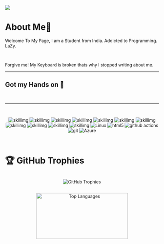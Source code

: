 
<img src="https://github.com/Evil-Beast/Evil-Beast/blob/master/images/helloworld%20(20231016100538).png?raw=true">

<h1>About Me🧩</h1>

<p>Welcome To My Page, I am a Student from India. Addicted to Programming. LaZy.</p><br><p>Forgive me! My Keyboard is broken thats why I stopped writing about me.</p>

<hr>
<h2>Got my Hands on 🫳</h2><br><hr><br><p align="center">
<img alt="skillimg" src="https://img.shields.io/badge/Unity-100000?style=for-the-badge&logo=unity&logoColor=white">
<img alt="skillimg" src="https://img.shields.io/badge/MySQL-00000F?style=for-the-badge&logo=mysql&logoColor=white">
<img alt="skillimg" src="https://img.shields.io/badge/Flask-000000?style=for-the-badge&logo=flask&logoColor=white">
<img alt="skillimg" src="https://img.shields.io/badge/Django-092E20?style=for-the-badge&logo=django&logoColor=white">
<img alt="skillimg" src="https://img.shields.io/badge/PHP-777BB4?style=for-the-badge&logo=php&logoColor=white">
<img alt="skillimg" src="https://img.shields.io/badge/Java-ED8B00?style=for-the-badge&logo=openjdk&logoColor=white">
<img alt="skillimg" src="https://img.shields.io/badge/C%2B%2B-00599C?style=for-the-badge&logo=c%2B%2B&logoColor=white">
<img alt="skillimg" src="https://img.shields.io/badge/C-00599C?style=for-the-badge&logo=c&logoColor=white">
<img alt="skillimg" src="https://img.shields.io/badge/CSS-239120?&style=for-the-badge&logo=css3&logoColor=white">
<img alt="skillimg" src="https://img.shields.io/badge/Python-3776AB?style=for-the-badge&logo=python&logoColor=white">
<img alt="skillimg" src="https://img.shields.io/badge/C%23-239120?style=for-the-badge&logo=c-sharp&logoColor=white">
<img src="https://img.shields.io/badge/Linux-FCC624?style=for-the-badge&logo=linux&logoColor=black" alt="Linux">
<img alt="html5" src="https://img.shields.io/badge/-HTML5-E34F26?style=flat-square&logo=html5&logoColor=white" />
 <img alt="github actions" src="https://img.shields.io/badge/-Github_Actions-2088FF?style=flat-square&logo=github-actions&logoColor=white" />
 <img alt="git" src="https://img.shields.io/badge/-Git-F05032?style=flat-square&logo=git&logoColor=white" />
    <img src="https://img.shields.io/badge/azure-%230072C6.svg?style=for-the-badge&logo=azure-devops&logoColor=white" alt="Azure" />
</p>

<br>
<h1>🏆 GitHub Trophies</h1> 

 <div style="display: flex; justify-content: center;">
   <p align="center"> <img src="https://github-profile-trophy.vercel.app/?username=Evil-Beast&theme=juicyfresh&no-frame=true&no-bg=false&margin-w=4"alt="GitHub Trophies" /></p>
    <p align="center>"<img src="https://quotes-github-readme.vercel.app/api?type=vertical&theme=radical" alt="GitHub Quotes" /></p>
 </div>

 <p align="center"> 
  <img src="https://github-readme-stats.vercel.app/api/top-langs/?username=Evil-Beast&theme=radical&hide_border=false&include_all_commits=true&count_private=false&layout=compact" alt="Top Languages" width="300" height="150" /></p>
  
